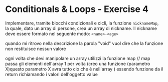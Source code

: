 # Conditionals & Loops - Exercise 4

Implementare, tramite blocchi condizionali e cicli, la funzione `nicknameMap`, la quale, dato un array di persone, crea un array di nickname. Il nickname deve essere formato nel seguente modo: `<name>-<age>`

quando mi ritrovo nella descrizione la parola "void" vuol dire che la funzione non restituisce nessun valore

ogni volta che devi manipolare un array utilizzi la funzione map
// map passa gli elementi dell'array 1 per volta (creo una funzione (parametro X)questo parametro X avra tutto cio che è nell'array )
essendo funzione da il return richiamando i valori dell'oggetto value
